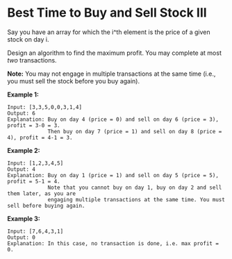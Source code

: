 # Best Time to Buy and Sell Stock III

Say you have an array for which the i^th element is the price of a given stock on day i.

Design an algorithm to find the maximum profit. You may complete at most _two_ transactions.

__Note:__ You may not engage in multiple transactions at the same time (i.e., you must sell the stock before you buy again).

__Example 1:__

```pseudo
Input: [3,3,5,0,0,3,1,4]
Output: 6
Explanation: Buy on day 4 (price = 0) and sell on day 6 (price = 3), profit = 3-0 = 3.
             Then buy on day 7 (price = 1) and sell on day 8 (price = 4), profit = 4-1 = 3.
```

__Example 2:__

```pseudo
Input: [1,2,3,4,5]
Output: 4
Explanation: Buy on day 1 (price = 1) and sell on day 5 (price = 5), profit = 5-1 = 4.
             Note that you cannot buy on day 1, buy on day 2 and sell them later, as you are
             engaging multiple transactions at the same time. You must sell before buying again.
```

__Example 3:__

```pseudo
Input: [7,6,4,3,1]
Output: 0
Explanation: In this case, no transaction is done, i.e. max profit = 0.
```